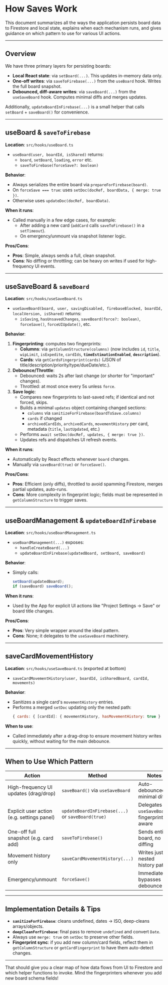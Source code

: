 # How Saves Work

This document summarizes all the ways the application persists board data to Firestore and local state, explains when each mechanism runs, and gives guidance on which pattern to use for various UI actions.

---

## Overview

We have three primary layers for persisting boards:

- **Local React state**: via `setBoard(...)`. This updates in-memory data only.
- **One-off writes**: via `saveToFirebase(...)` from the `useBoard` hook. Writes the full board snapshot.
- **Debounced, diff-aware writes**: via `saveBoard(...)` from the `useSaveBoard` hook. Computes minimal diffs and merges updates.

Additionally, `updateBoardInFirebase(...)` is a small helper that calls `setBoard` + `saveBoard()` for convenience.

---

## useBoard & `saveToFirebase`

**Location**: `src/hooks/useBoard.ts`

- `useBoard(user, boardId, isShared)` returns:
  - `board`, `setBoard`, `loading`, `error` etc.
  - `saveToFirebase(forceSave?: boolean)`

**Behavior**:
- Always serializes the entire board via `prepareForFirebase(board)`.
- On `forceSave === true`: uses `setDoc(docRef, boardData, { merge: true })`.
- Otherwise uses `updateDoc(docRef, boardData)`.

**When it runs**:
- Called manually in a few edge cases, for example:
  - After adding a new card (`addCard` calls `saveToFirebase()` in a `setTimeout`).
  - On emergency/unmount via snapshot listener logic.

**Pros/Cons**:
- **Pros**: Simple, always sends a full, clean snapshot.
- **Cons**: No diffing or throttling; can be heavy on writes if used for high-frequency UI events.

---

## useSaveBoard & `saveBoard`

**Location**: `src/hooks/useSaveBoard.ts`

- `useSaveBoard(board, user, savingDisabled, firebaseBlocked, boardId, localVersion, isShared)` returns:
  - `isSaving`, `hasUnsavedChanges`, `saveBoard(force?: boolean)`, `forceSave()`, `forceUIUpdate()`, etc.

**Behavior**:
1. **Fingerprinting**: computes two fingerprints:
   - **Columns**: via `getColumnStructure(columns)` (now includes `id`, `title`, `wipLimit`, `isExpedite`, `cardIds`, **`timeEstimationEnabled`**, **`description`**).
   - **Cards**: via `getCardsFingerprint(cards)` (JSON of title/description/priority/type/dueDate/etc.).
2. **Debounce/Throttle**:
   - Debounced: waits 2s after last change (or shorter for "important" changes).
   - Throttled: at most once every 5s unless `force`.
3. **Save logic**:
   - Compares new fingerprints to last-saved refs; if identical and not forced, skips.
   - Builds a minimal `updates` object containing changed sections:
     - `columns` via `sanitizeForFirebase(boardToSave.columns)`
     - `cards` if changed
     - `archivedCardIds`, `archivedCards`, `movementHistory` per card, metadata (`title`, `lastUpdated`, etc.)
   - Performs `await setDoc(docRef, updates, { merge: true })`.
   - Updates refs and dispatches UI refresh events.

**When it runs**:
- Automatically by React effects whenever `board` changes.
- Manually via `saveBoard(true)` or `forceSave()`.

**Pros/Cons**:
- **Pros**: Efficient (only diffs), throttled to avoid spamming Firestore, merges partial updates, auto-runs.
- **Cons**: More complexity in fingerprint logic; fields must be represented in `getColumnStructure` to trigger saves.

---

## useBoardManagement & `updateBoardInFirebase`

**Location**: `src/hooks/useBoardManagement.ts`

- `useBoardManagement(...)` exposes:
  - `handleCreateBoard(...)`
  - `updateBoardInFirebase(updatedBoard, setBoard, saveBoard)`

**Behavior**:
- Simply calls:
  ```ts
  setBoard(updatedBoard);
  if (saveBoard) saveBoard();
  ```

**When it runs**:
- Used by the App for explicit UI actions like "Project Settings → Save" or board title changes.

**Pros/Cons**:
- **Pros**: Very simple wrapper around the ideal pattern.
- **Cons**: None; it delegates to the `useSaveBoard` machinery.

---

## saveCardMovementHistory

**Location**: `src/hooks/useSaveBoard.ts` (exported at bottom)

- `saveCardMovementHistory(user, boardId, isSharedBoard, cardId, movements)`

**Behavior**:
- Sanitizes a single card's `movementHistory` entries.
- Performs a merged `setDoc` updating only the nested path:
  ```js
  { cards: { [cardId]: { movementHistory, hasMovementHistory: true } }, lastUpdated }
  ```

**When to use**:
- Called immediately after a drag-drop to ensure movement history writes quickly, without waiting for the main debounce.

---

## When to Use Which Pattern

| Action                                  | Method                                    | Notes                                         |
|-----------------------------------------|-------------------------------------------|-----------------------------------------------|
| High-frequency UI updates (drag/drop)   | `saveBoard()` via `useSaveBoard`          | Auto-debounced, minimal diffs                 |
| Explicit user action (e.g. settings panel) | `updateBoardInFirebase(...)` or `saveBoard(true)` | Delegates to `useSaveBoard`, fingerprint aware |
| One-off full snapshot (e.g. card add)   | `saveToFirebase()`                        | Sends entire board, no diffing                |
| Movement history only                   | `saveCardMovementHistory(...)`            | Writes just nested history path               |
| Emergency/unmount                       | `forceSave()`                             | Immediate, bypasses debounce                  |

---

## Implementation Details & Tips

- **`sanitizeForFirebase`**: cleans undefined, dates → ISO, deep-cleans arrays/objects.
- **`deepCleanForFirebase`**: final pass to remove `undefined` and convert `Date`.
- Always use `merge: true` on `setDoc` to preserve other fields.
- **Fingerprint sync**: if you add new column/card fields, reflect them in `getColumnStructure` or `getCardFingerprint` to have them auto-detect changes.

---

That should give you a clear map of how data flows from UI to Firestore and which helper functions to invoke. Mind the fingerprinters whenever you add new board schema fields! 